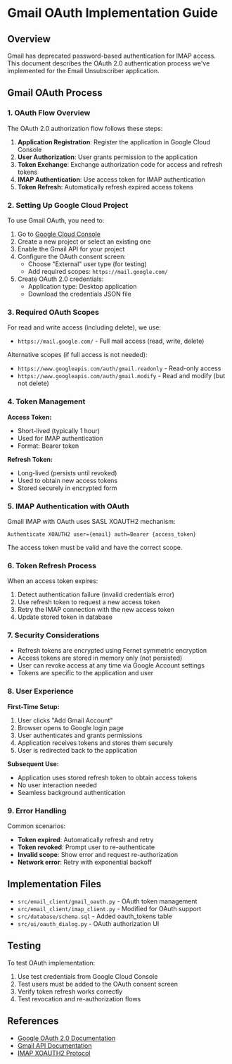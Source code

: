 # Gmail OAuth Implementation Guide

## Overview

Gmail has deprecated password-based authentication for IMAP access. This document describes the OAuth 2.0 authentication process we've implemented for the Email Unsubscriber application.

## Gmail OAuth Process

### 1. OAuth Flow Overview

The OAuth 2.0 authorization flow follows these steps:

1. **Application Registration**: Register the application in Google Cloud Console
2. **User Authorization**: User grants permission to the application
3. **Token Exchange**: Exchange authorization code for access and refresh tokens
4. **IMAP Authentication**: Use access token for IMAP authentication
5. **Token Refresh**: Automatically refresh expired access tokens

### 2. Setting Up Google Cloud Project

To use Gmail OAuth, you need to:

1. Go to [Google Cloud Console](https://console.cloud.google.com/)
2. Create a new project or select an existing one
3. Enable the Gmail API for your project
4. Configure the OAuth consent screen:
   - Choose "External" user type (for testing)
   - Add required scopes: `https://mail.google.com/`
5. Create OAuth 2.0 credentials:
   - Application type: Desktop application
   - Download the credentials JSON file

### 3. Required OAuth Scopes

For read and write access (including delete), we use:
- `https://mail.google.com/` - Full mail access (read, write, delete)

Alternative scopes (if full access is not needed):
- `https://www.googleapis.com/auth/gmail.readonly` - Read-only access
- `https://www.googleapis.com/auth/gmail.modify` - Read and modify (but not delete)

### 4. Token Management

**Access Token:**
- Short-lived (typically 1 hour)
- Used for IMAP authentication
- Format: Bearer token

**Refresh Token:**
- Long-lived (persists until revoked)
- Used to obtain new access tokens
- Stored securely in encrypted form

### 5. IMAP Authentication with OAuth

Gmail IMAP with OAuth uses SASL XOAUTH2 mechanism:

```
Authenticate XOAUTH2 user={email} auth=Bearer {access_token}
```

The access token must be valid and have the correct scope.

### 6. Token Refresh Process

When an access token expires:
1. Detect authentication failure (invalid credentials error)
2. Use refresh token to request a new access token
3. Retry the IMAP connection with the new access token
4. Update stored token in database

### 7. Security Considerations

- Refresh tokens are encrypted using Fernet symmetric encryption
- Access tokens are stored in memory only (not persisted)
- User can revoke access at any time via Google Account settings
- Tokens are specific to the application and user

### 8. User Experience

**First-Time Setup:**
1. User clicks "Add Gmail Account"
2. Browser opens to Google login page
3. User authenticates and grants permissions
4. Application receives tokens and stores them securely
5. User is redirected back to the application

**Subsequent Use:**
- Application uses stored refresh token to obtain access tokens
- No user interaction needed
- Seamless background authentication

### 9. Error Handling

Common scenarios:
- **Token expired**: Automatically refresh and retry
- **Token revoked**: Prompt user to re-authenticate
- **Invalid scope**: Show error and request re-authorization
- **Network error**: Retry with exponential backoff

## Implementation Files

- `src/email_client/gmail_oauth.py` - OAuth token management
- `src/email_client/imap_client.py` - Modified for OAuth support
- `src/database/schema.sql` - Added oauth_tokens table
- `src/ui/oauth_dialog.py` - OAuth authorization UI

## Testing

To test OAuth implementation:
1. Use test credentials from Google Cloud Console
2. Test users must be added to the OAuth consent screen
3. Verify token refresh works correctly
4. Test revocation and re-authorization flows

## References

- [Google OAuth 2.0 Documentation](https://developers.google.com/identity/protocols/oauth2)
- [Gmail API Documentation](https://developers.google.com/gmail/api)
- [IMAP XOAUTH2 Protocol](https://developers.google.com/gmail/imap/xoauth2-protocol)
